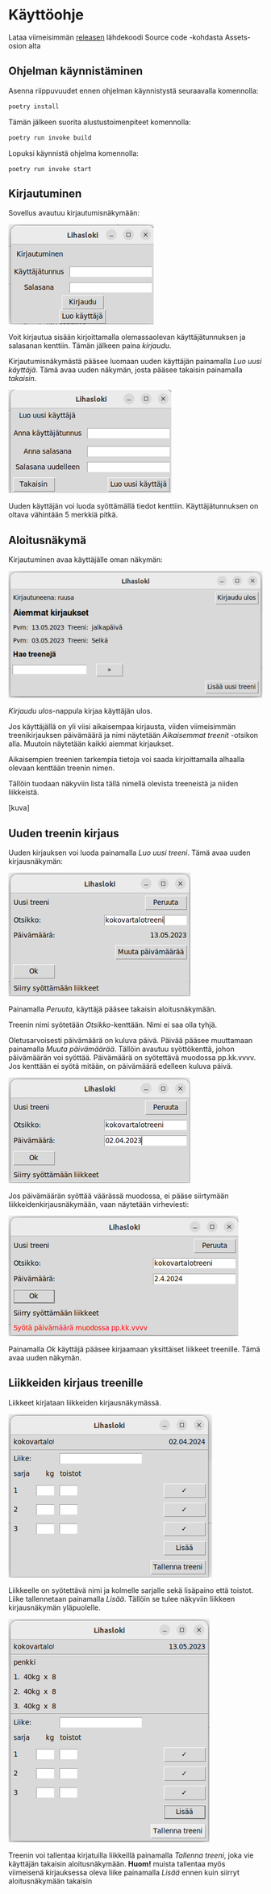 # Käyttöohje

Lataa viimeisimmän [releasen](https://github.com/brotholi/ot-harjoitustyo/releases) lähdekoodi Source code -kohdasta Assets-osion alta

## Ohjelman käynnistäminen

Asenna riippuvuudet ennen ohjelman käynnistystä seuraavalla komennolla:

```bash
poetry install
```

Tämän jälkeen suorita alustustoimenpiteet komennolla:

```bash
poetry run invoke build
```

Lopuksi käynnistä ohjelma komennolla:

```
poetry run invoke start
```

## Kirjautuminen

Sovellus avautuu kirjautumisnäkymään:

![](./kuvat/kirjautuminen.png)

Voit kirjautua sisään kirjoittamalla olemassaolevan käyttäjätunnuksen ja salasanan kenttiin. Tämän jälkeen paina *kirjaudu*.

Kirjautumisnäkymästä pääsee luomaan uuden käyttäjän painamalla *Luo uusi käyttäjä*. Tämä avaa uuden näkymän, josta pääsee takaisin painamalla *takaisin*.

![](./kuvat/luo_kayttaja.png)

Uuden käyttäjän voi luoda syöttämällä tiedot kenttiin. Käyttäjätunnuksen on oltava vähintään 5 merkkiä pitkä.

## Aloitusnäkymä

Kirjautuminen avaa käyttäjälle oman näkymän: 

![](./kuvat/logbook_view.png)

*Kirjaudu ulos*-nappula kirjaa käyttäjän ulos.

Jos käyttäjällä on yli viisi aikaisempaa kirjausta, viiden viimeisimmän treenikirjauksen päivämäärä ja nimi näytetään *Aikaisemmat treenit* -otsikon alla.
Muutoin näytetään kaikki aiemmat kirjaukset.

Aikaisempien treenien tarkempia tietoja voi saada kirjoittamalla alhaalla olevaan kenttään treenin nimen. 

Tällöin tuodaan näkyviin lista tällä nimellä olevista treeneistä ja niiden liikkeistä.

[kuva]

## Uuden treenin kirjaus

Uuden kirjauksen voi luoda painamalla *Luo uusi treeni*. Tämä avaa uuden kirjausnäkymän:

![](./kuvat/logentry_view.png)

Painamalla *Peruuta*, käyttäjä pääsee takaisin aloitusnäkymään.

Treenin nimi syötetään *Otsikko*-kenttään. Nimi ei saa olla tyhjä.

Oletusarvoisesti päivämäärä on kuluva päivä. Päivää pääsee muuttamaan painamalla *Muuta päivämäärää*. Tällöin avautuu syöttökenttä, johon päivämäärän voi syöttää. Päivämäärä on syötettävä muodossa pp.kk.vvvv. Jos kenttään ei syötä mitään, on päivämäärä edelleen kuluva päivä.

![](./kuvat/logentry_view_date.png)

Jos päivämäärän syöttää väärässä muodossa, ei pääse siirtymään liikkeidenkirjausnäkymään, vaan näytetään virheviesti:

![](./kuvat/logentry_view_error.png)

Painamalla *Ok* käyttäjä pääsee kirjaamaan yksittäiset liikkeet treenille. Tämä avaa uuden näkymän.

## Liikkeiden kirjaus treenille

Liikkeet kirjataan liikkeiden kirjausnäkymässä. 

![](./kuvat/exercise_view.png)

Liikkeelle on syötettävä nimi ja kolmelle sarjalle sekä lisäpaino että toistot.
Liike tallennetaan painamalla *Lisää*. Tällöin se tulee näkyviin liikkeen kirjausnäkymän yläpuolelle.

![](./kuvat/exercise_view_list.png)

Treenin voi tallentaa kirjatuilla liikkeillä painamalla *Tallenna treeni*, joka vie käyttäjän takaisin aloitusnäkymään. 
**Huom!** muista tallentaa myös viimeisenä kirjauksessa oleva liike painamalla *Lisää* ennen kuin siirryt aloitusnäkymään takaisin






